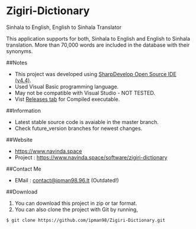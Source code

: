 # Zigiri-Dictionary
Sinhala to English, English to Sinhala Translator

This application supports for both, Sinhala to English and English to Sinhala translation. More than 70,000 words are included in the database with their synonyms. 

##Notes
- This project was developed using [SharpDevelop Open Source IDE (v4.4)](http://www.icsharpcode.net/OpenSource/SD/Download/).
- Used Visual Basic programming language.
- May not be compatible with Visual Studio - NOT TESTED.
- Vist [Releases tab](https://github.com/ipman98/Zigiri-Dictionary/releases) for Compiled executable.

##Information
- Latest stable source code is avaiable in the master branch. 
- Check future_version branches for newest changes.

##Website
- https://www.navinda.space
- Project : https://www.navinda.space/software/zigiri-dictionary

##Contact Me
- EMail : contact@ipman98.96.lt (Outdated!)

##Download
1. You can download this project in zip or tar format.
2. You can also clone the project with Git by running,

```git
$ git clone https://github.com/ipman98/Zigiri-Dictionary.git
```
